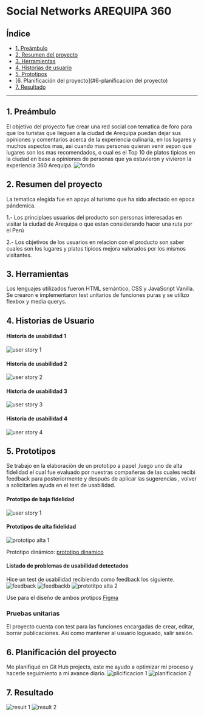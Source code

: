 # Social Networks AREQUIPA 360

## Índice

* [1. Preámbulo](#1-preámbulo)
* [2. Resumen del proyecto](#2-resumen-del-proyecto)
* [3. Herramientas](#3-herramientas)
* [4. Historias de usuario](#4-historias-de-usuario)
* [5. Prototipos](#5-prototipos)
* [6. Planificación del proyecto](#6-planificacion del proyecto)
* [7. Resultado](#7-resultado)
***

## 1. Preámbulo

El objetivo del proyecto fue crear una red social con tematica de foro para que los turistas que lleguen a la ciudad de Arequipa puedan dejar sus opiniones y comentarios acerca de la experiencia culinaria, en los lugares y muchos aspectos mas, asi cuando mas personas quieran venir sepan que lugares son los mas recomendados, o cual es el Top 10 de platos tipicos en la ciudad en base a opiniones de personas que ya estuvieron y vivieron la experiencia 360 Arequipa.
![fondo](src/components//img/fondo.jpg)
## 2. Resumen del proyecto

La tematica elegida fue en apoyo al turismo que ha sido afectado en epoca pándemica.

1.- Los principlaes usuarios del producto son personas interesadas en visitar la ciudad de Arequipa o que estan considerando hacer una ruta por el Perú

2.- Los objetivos de los usuarios en relacion con el producto son saber cuales son los lugares y platos tipicos mejora valorados por los mismos visitantes.

## 3. Herramientas

Los lenguajes utilizados fueron HTML semántico, CSS y JavaScript Vanilla. Se crearon e implementaron test unitarios de funciones puras y se utilizo flexbox y media querys.

## 4. Historias de Usuario

#### Historia de usabilidad 1
![user story 1](src/components//img/7.jpg)
#### Historia de usabilidad 2
![user story 2](src/components//img/8.jpg)
#### Historia de usabilidad 3
![user story 3](src/components//img/9.jpg)
#### Historia de usabilidad 4
![user story 4](src/components//img/10.jpg)
## 5. Prototipos
Se trabajo en la elaboración de un prototipo a papel ,luego uno de alta fidelidad el cual fue evaluado por nuestras compañeras de las cuales recibi feedback para posteriormente y después de aplicar las sugerencias , volver a solicitarles ayuda en el test de usabilidad.

#### Prototipo de baja fidelidad
![user story 1](src/components/img/baja-fidelidad.png)

#### Prototipos de alta fidelidad
![prototipo alta 1](src/components/img/prototipo-alta.png)

 Prototipo dinámico: [prototipo dinamico](https://www.figma.com/proto/vvNUtz6OP1hfzPwJ7nNjHw/Untitled?type=design&node-id=1-136&t=stdBuyPXIzTgPZDp-1&scaling=scale-down&page-id=0%3A1&starting-point-node-id=1%3A136&show-proto-sidebar=1&mode=design)

#### Listado de problemas de usabilidad detectados 

Hice un test de usabilidad recibiendo como feedback los siguiente.
![feedback](src/components/img/test-usabilidad-a.png)
![feedbackb](src/components/img/test-usabilidad.png)
![prototitpo alta 2](src/components/img/prototipo-fidelidad-corregido.png)


Use para el diseño de ambos protipos [Figma](https://www.figma.com/) 
### Pruebas unitarias

El proyecto cuenta con test para las funciones encargadas de  crear, editar, borrar publicaciones. Asi como mantener al usuario logueado, salir sesión.

## 6. Planificación del proyecto

Me planifiqué en Git Hub projects, este me ayudo a optimizar mi proceso y hacerle seguimiento a mi avance diario.
![plicificacion 1](src/components/img/planificacion-1.png)
![planificacion 2](src/components/img/planificacion-2.png)
## 7. Resultado
![result 1](src/components/img/resultado.png)
![result 2](src/components/img/resultado-2.png)